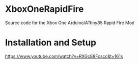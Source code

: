 # XboxOneRapidFire
Source code for the Xbox One Arduino/ATtiny85 Rapid Fire Mod

# Installation and Setup
https://www.youtube.com/watch?v=RXGc88Fcscc&t=161s
